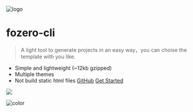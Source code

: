 ![logo](_media/icon.svg)

# fozero-cli

> A light tool to generate projects in an easy way，you can choise the template with you like.

* Simple and lightweight (~12kb gzipped)
* Multiple themes
* Not build static html files
[GitHub](https://github.com/docsifyjs/docsify/)
[Get Started](#quick-start)



<!-- 背景图片 -->

![](_media/bg.png)

<!-- 背景色 -->

![color](#f0f0f0)